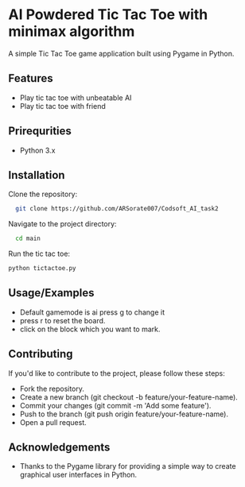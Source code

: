
#  AI Powdered Tic Tac Toe with minimax algorithm  

A simple Tic Tac Toe game application built using Pygame in Python.
## Features

- Play tic tac toe with unbeatable AI
- Play tic tac toe with friend




## Prirequrities

- Python 3.x
## Installation

Clone the repository:

```bash
  git clone https://github.com/ARSorate007/Codsoft_AI_task2
```   

Navigate to the project directory:

```bash
  cd main
```
Run the tic tac toe:

```bash
python tictactoe.py
```
## Usage/Examples


- Default gamemode is ai press g to change it
- press r to reset the board.
- click on the block which you want to mark.

## Contributing


If you'd like to contribute to the project, please follow these steps:

- Fork the repository.
- Create a new branch (git checkout -b feature/your-feature-name).
- Commit your changes (git commit -m 'Add some feature').
- Push to the branch (git push origin feature/your-feature-name).
- Open a pull request.
## Acknowledgements

 - Thanks to the Pygame library for providing a simple way to create graphical user interfaces in Python.
